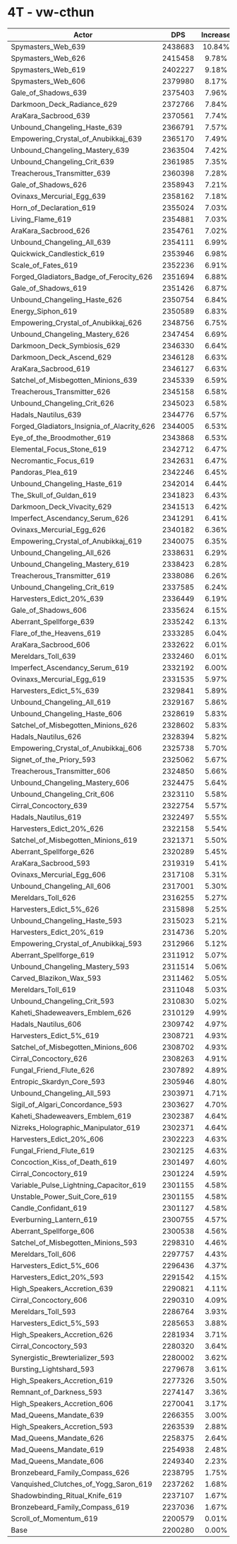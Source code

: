 # 4T - vw-cthun
| Actor | DPS | Increase |
|---|:---:|:---:|
|Spymasters_Web_639|2438683|10.84%|
|Spymasters_Web_626|2415458|9.78%|
|Spymasters_Web_619|2402227|9.18%|
|Spymasters_Web_606|2379980|8.17%|
|Gale_of_Shadows_639|2375403|7.96%|
|Darkmoon_Deck_Radiance_629|2372766|7.84%|
|AraKara_Sacbrood_639|2370561|7.74%|
|Unbound_Changeling_Haste_639|2366791|7.57%|
|Empowering_Crystal_of_Anubikkaj_639|2365170|7.49%|
|Unbound_Changeling_Mastery_639|2363504|7.42%|
|Unbound_Changeling_Crit_639|2361985|7.35%|
|Treacherous_Transmitter_639|2360398|7.28%|
|Gale_of_Shadows_626|2358943|7.21%|
|Ovinaxs_Mercurial_Egg_639|2358162|7.18%|
|Horn_of_Declaration_619|2355024|7.03%|
|Living_Flame_619|2354881|7.03%|
|AraKara_Sacbrood_626|2354761|7.02%|
|Unbound_Changeling_All_639|2354111|6.99%|
|Quickwick_Candlestick_619|2353946|6.98%|
|Scale_of_Fates_619|2352236|6.91%|
|Forged_Gladiators_Badge_of_Ferocity_626|2351694|6.88%|
|Gale_of_Shadows_619|2351426|6.87%|
|Unbound_Changeling_Haste_626|2350754|6.84%|
|Energy_Siphon_619|2350589|6.83%|
|Empowering_Crystal_of_Anubikkaj_626|2348756|6.75%|
|Unbound_Changeling_Mastery_626|2347454|6.69%|
|Darkmoon_Deck_Symbiosis_629|2346330|6.64%|
|Darkmoon_Deck_Ascend_629|2346128|6.63%|
|AraKara_Sacbrood_619|2346127|6.63%|
|Satchel_of_Misbegotten_Minions_639|2345339|6.59%|
|Treacherous_Transmitter_626|2345158|6.58%|
|Unbound_Changeling_Crit_626|2345023|6.58%|
|Hadals_Nautilus_639|2344776|6.57%|
|Forged_Gladiators_Insignia_of_Alacrity_626|2344005|6.53%|
|Eye_of_the_Broodmother_619|2343868|6.53%|
|Elemental_Focus_Stone_619|2342712|6.47%|
|Necromantic_Focus_619|2342631|6.47%|
|Pandoras_Plea_619|2342246|6.45%|
|Unbound_Changeling_Haste_619|2342014|6.44%|
|The_Skull_of_Guldan_619|2341823|6.43%|
|Darkmoon_Deck_Vivacity_629|2341513|6.42%|
|Imperfect_Ascendancy_Serum_626|2341291|6.41%|
|Ovinaxs_Mercurial_Egg_626|2340182|6.36%|
|Empowering_Crystal_of_Anubikkaj_619|2340075|6.35%|
|Unbound_Changeling_All_626|2338631|6.29%|
|Unbound_Changeling_Mastery_619|2338423|6.28%|
|Treacherous_Transmitter_619|2338086|6.26%|
|Unbound_Changeling_Crit_619|2337585|6.24%|
|Harvesters_Edict_20%_639|2336449|6.19%|
|Gale_of_Shadows_606|2335624|6.15%|
|Aberrant_Spellforge_639|2335242|6.13%|
|Flare_of_the_Heavens_619|2333285|6.04%|
|AraKara_Sacbrood_606|2332622|6.01%|
|Mereldars_Toll_639|2332460|6.01%|
|Imperfect_Ascendancy_Serum_619|2332192|6.00%|
|Ovinaxs_Mercurial_Egg_619|2331535|5.97%|
|Harvesters_Edict_5%_639|2329841|5.89%|
|Unbound_Changeling_All_619|2329167|5.86%|
|Unbound_Changeling_Haste_606|2328619|5.83%|
|Satchel_of_Misbegotten_Minions_626|2328602|5.83%|
|Hadals_Nautilus_626|2328394|5.82%|
|Empowering_Crystal_of_Anubikkaj_606|2325738|5.70%|
|Signet_of_the_Priory_593|2325062|5.67%|
|Treacherous_Transmitter_606|2324850|5.66%|
|Unbound_Changeling_Mastery_606|2324475|5.64%|
|Unbound_Changeling_Crit_606|2323110|5.58%|
|Cirral_Concoctory_639|2322754|5.57%|
|Hadals_Nautilus_619|2322497|5.55%|
|Harvesters_Edict_20%_626|2322158|5.54%|
|Satchel_of_Misbegotten_Minions_619|2321371|5.50%|
|Aberrant_Spellforge_626|2320289|5.45%|
|AraKara_Sacbrood_593|2319319|5.41%|
|Ovinaxs_Mercurial_Egg_606|2317108|5.31%|
|Unbound_Changeling_All_606|2317001|5.30%|
|Mereldars_Toll_626|2316255|5.27%|
|Harvesters_Edict_5%_626|2315898|5.25%|
|Unbound_Changeling_Haste_593|2315023|5.21%|
|Harvesters_Edict_20%_619|2314736|5.20%|
|Empowering_Crystal_of_Anubikkaj_593|2312966|5.12%|
|Aberrant_Spellforge_619|2311912|5.07%|
|Unbound_Changeling_Mastery_593|2311514|5.06%|
|Carved_Blazikon_Wax_593|2311462|5.05%|
|Mereldars_Toll_619|2311048|5.03%|
|Unbound_Changeling_Crit_593|2310830|5.02%|
|Kaheti_Shadeweavers_Emblem_626|2310129|4.99%|
|Hadals_Nautilus_606|2309742|4.97%|
|Harvesters_Edict_5%_619|2308721|4.93%|
|Satchel_of_Misbegotten_Minions_606|2308702|4.93%|
|Cirral_Concoctory_626|2308263|4.91%|
|Fungal_Friend_Flute_626|2307892|4.89%|
|Entropic_Skardyn_Core_593|2305946|4.80%|
|Unbound_Changeling_All_593|2303971|4.71%|
|Sigil_of_Algari_Concordance_593|2303627|4.70%|
|Kaheti_Shadeweavers_Emblem_619|2302387|4.64%|
|Nizreks_Holographic_Manipulator_619|2302371|4.64%|
|Harvesters_Edict_20%_606|2302223|4.63%|
|Fungal_Friend_Flute_619|2302125|4.63%|
|Concoction_Kiss_of_Death_619|2301497|4.60%|
|Cirral_Concoctory_619|2301224|4.59%|
|Variable_Pulse_Lightning_Capacitor_619|2301155|4.58%|
|Unstable_Power_Suit_Core_619|2301155|4.58%|
|Candle_Confidant_619|2301127|4.58%|
|Everburning_Lantern_619|2300755|4.57%|
|Aberrant_Spellforge_606|2300538|4.56%|
|Satchel_of_Misbegotten_Minions_593|2298310|4.46%|
|Mereldars_Toll_606|2297757|4.43%|
|Harvesters_Edict_5%_606|2296436|4.37%|
|Harvesters_Edict_20%_593|2291542|4.15%|
|High_Speakers_Accretion_639|2290821|4.11%|
|Cirral_Concoctory_606|2290310|4.09%|
|Mereldars_Toll_593|2286764|3.93%|
|Harvesters_Edict_5%_593|2285653|3.88%|
|High_Speakers_Accretion_626|2281934|3.71%|
|Cirral_Concoctory_593|2280320|3.64%|
|Synergistic_Brewterializer_593|2280002|3.62%|
|Bursting_Lightshard_593|2279678|3.61%|
|High_Speakers_Accretion_619|2277326|3.50%|
|Remnant_of_Darkness_593|2274147|3.36%|
|High_Speakers_Accretion_606|2270041|3.17%|
|Mad_Queens_Mandate_639|2266355|3.00%|
|High_Speakers_Accretion_593|2263539|2.88%|
|Mad_Queens_Mandate_626|2258375|2.64%|
|Mad_Queens_Mandate_619|2254938|2.48%|
|Mad_Queens_Mandate_606|2249340|2.23%|
|Bronzebeard_Family_Compass_626|2238795|1.75%|
|Vanquished_Clutches_of_Yogg_Saron_619|2237262|1.68%|
|Shadowbinding_Ritual_Knife_619|2237107|1.67%|
|Bronzebeard_Family_Compass_619|2237036|1.67%|
|Scroll_of_Momentum_619|2200579|0.01%|
|Base|2200280|0.00%|
